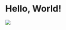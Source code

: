 <p align="center">
  <h1>Hello, World!</h1>
  <a href="https://skillicons.dev">
    <img src="https://skillicons.dev/icons?i=electron,cs,solidity,docker,ts,express,py,dotnet,react,vue" />
  </a>
</p>
